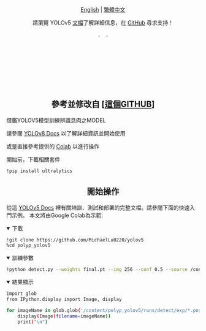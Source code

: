<div align="center">

[English](README.md) | [繁體中文](README.zh-TW.md)
<br>

請瀏覽 YOLOv5 <a href="https://docs.ultralytics.com/yolov5">文檔</a>了解詳細信息，在 <a href="https://github.com/ultralytics/yolov5 上提出問題/issues/new/choose">GitHub</a> 尋求支持！

<div align="center">
  <a href="https://github.com/MichaelLu0220" style="text-decoration:none;">
    <img src="https://i.imgur.com/7FLt7C8.png" width="3%" alt="" /></a>
  
  <a href="https://www.linkedin.com/in/michaellu-03868b318/" style="text-decoration:none;">
    <img src="https://i.imgur.com/qAFPI7r.png" width="3%" alt="" /></a>
  
</div>

</div>
<br>

## <div align="center">參考並修改自 **[[這個GITHUB](https://github.com/ultralytics/yolov5)]**</div>

借鑑YOLOV5模型訓練辨識息肉之MODEL

請參閱 [YOLOv8 Docs](https://docs.ultralytics.com) 以了解詳細資訊並開始使用

或是直接參考提供的 [Colab](https://colab.research.google.com/drive/1b9Iem2EoKzS9pJABb_CSdJuhV0Q7ob4M?usp=sharing) 以進行操作

開始前，下載相關套件
```bash
!pip install ultralytics
```


## <div align="center">開始操作</div>

從這 [YOLOv5 Docs](https://docs.ultralytics.com/yolov5) 裡有關培訓、測試和部署的完整文檔。請參閱下面的快速入門示例。
本文將由Google Colab為示範:

<details open>
<summary>下載</summary>

```bash
!git clone https://github.com/MichaelLu0220/yolov5
%cd polyp_yolov5
```

</details>
<details open>
<summary>訓練參數</summary>

```bash
!python detect.py --weights final.pt --img 256 --conf 0.5 --source /content/polyp_yolov5/images
```

</details>
<details open>
<summary>結果顯示</summary>

```bash
import glob
from IPython.display import Image, display

for imageName in glob.glob('/content/polyp_yolov5/runs/detect/exp/*.png'): #assuming JPG
    display(Image(filename=imageName))
    print("\n")
```

</details>

